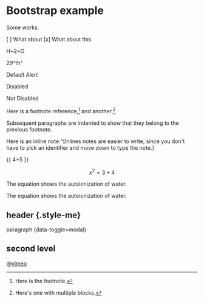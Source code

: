 # Bootstrap example

Some works.

<Chem formula="H2O2\aq" />

[ ] What about
[x] What about this

H~2~O

29^th^

<b-img src="https://picsum.photos/1024/400/?image=41" fluid alt="Responsive image" />
</div>

<b-alert show>Default Alert</b-alert>

<b-button disabled variant="success">Disabled</b-button>

<b-button variant="success">Not Disabled</b-button>

Here is a footnote reference,[^1] and another.[^longnote]

[^1]: Here is the footnote.
[^longnote]: Here's one with multiple blocks.

  Subsequent paragraphs are indented to show that they belong to the previous footnote.

Here is an inline note.^[Inlines notes are easier to write, since you don't have to pick an identifier and move down to type the note.]

{{ 4+5 }}

$$ x^2= 3+4 $$

<LaTeX formula="x^2 - 2x\aq" />

The equation <LaTeX formula="\ce{H2O\liquid{} <=> H+\aq{} + OH^{-}\aq{}}" inline v-b-popover.hover="'I am popover content!'" title="Popover Title"/> shows the <span v-b-tooltip.hover title="I'm a tooltip!">autoionization of water</span>.

The equation <LaTeX formula="\ce{H2O\liquid{} <=> H+\aq{} + OH^{-}\aq{}}" /> shows the autoionization of water.

## header {.style-me}

paragraph {data-toggle=modal}

## second level

<Boostrap/>

@[vimeo](288282144)
